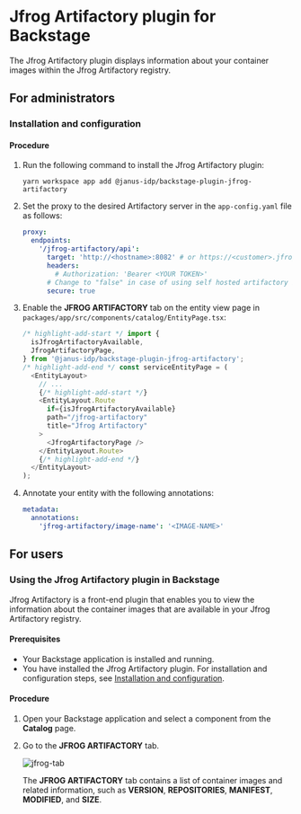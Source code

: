 # Jfrog Artifactory plugin for Backstage

The Jfrog Artifactory plugin displays information about your container images within the Jfrog Artifactory registry.

## For administrators

### Installation and configuration

#### Procedure

1. Run the following command to install the Jfrog Artifactory plugin:

   ```console
   yarn workspace app add @janus-idp/backstage-plugin-jfrog-artifactory
   ```

1. Set the proxy to the desired Artifactory server in the `app-config.yaml` file as follows:

   ```yaml title="app-config.yaml"
   proxy:
     endpoints:
       '/jfrog-artifactory/api':
         target: 'http://<hostname>:8082' # or https://<customer>.jfrog.io
         headers:
           # Authorization: 'Bearer <YOUR TOKEN>'
         # Change to "false" in case of using self hosted artifactory instance with a self-signed certificate
         secure: true
   ```

1. Enable the **JFROG ARTIFACTORY** tab on the entity view page in `packages/app/src/components/catalog/EntityPage.tsx`:

   ```ts title="packages/app/src/components/catalog/EntityPage.tsx"
   /* highlight-add-start */ import {
     isJfrogArtifactoryAvailable,
     JfrogArtifactoryPage,
   } from '@janus-idp/backstage-plugin-jfrog-artifactory';
   /* highlight-add-end */ const serviceEntityPage = (
     <EntityLayout>
       // ...
       {/* highlight-add-start */}
       <EntityLayout.Route
         if={isJfrogArtifactoryAvailable}
         path="/jfrog-artifactory"
         title="Jfrog Artifactory"
       >
         <JfrogArtifactoryPage />
       </EntityLayout.Route>
       {/* highlight-add-end */}
     </EntityLayout>
   );
   ```

1. Annotate your entity with the following annotations:

   ```yaml title="catalog-info.yaml"
   metadata:
     annotations:
       'jfrog-artifactory/image-name': '<IMAGE-NAME>'
   ```

## For users

### Using the Jfrog Artifactory plugin in Backstage

Jfrog Artifactory is a front-end plugin that enables you to view the information about the container images that are available in your Jfrog Artifactory registry.

#### Prerequisites

- Your Backstage application is installed and running.
- You have installed the Jfrog Artifactory plugin. For installation and configuration steps, see [Installation and configuration](#installation-and-configuration).

#### Procedure

1. Open your Backstage application and select a component from the **Catalog** page.

1. Go to the **JFROG ARTIFACTORY** tab.

   ![jfrog-tab](./images/jfrog-plugin-user1.png)

   The **JFROG ARTIFACTORY** tab contains a list of container images and related information, such as **VERSION**, **REPOSITORIES**, **MANIFEST**, **MODIFIED**, and **SIZE**.
